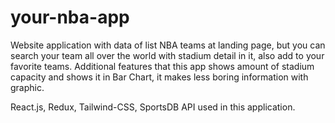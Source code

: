 # your-nba-app

Website application with data of list NBA teams at landing page, but you can search your team all over the world with stadium detail in it, also add to your favorite teams. Additional features that this app shows amount of stadium capacity and shows it in Bar Chart, it makes less boring information with graphic.

React.js, Redux, Tailwind-CSS, SportsDB API used in this application.
